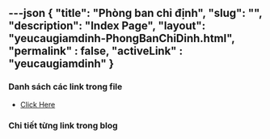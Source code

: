 ---json
{
    "title": "Phòng ban chỉ định",
    "slug": "",
    "description": "Index Page",
    "layout": "yeucaugiamdinh-PhongBanChiDinh.html",
    "permalink" : false,
    "activeLink" : "yeucaugiamdinh"
}
---

### Danh sách các link trong file
- [Click Here](./blog-list.html)

### Chi tiết từng link trong blog